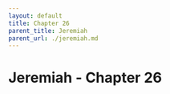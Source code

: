 ```yaml
---
layout: default
title: Chapter 26
parent_title: Jeremiah
parent_url: ./jeremiah.md
---
```


# Jeremiah - Chapter 26
